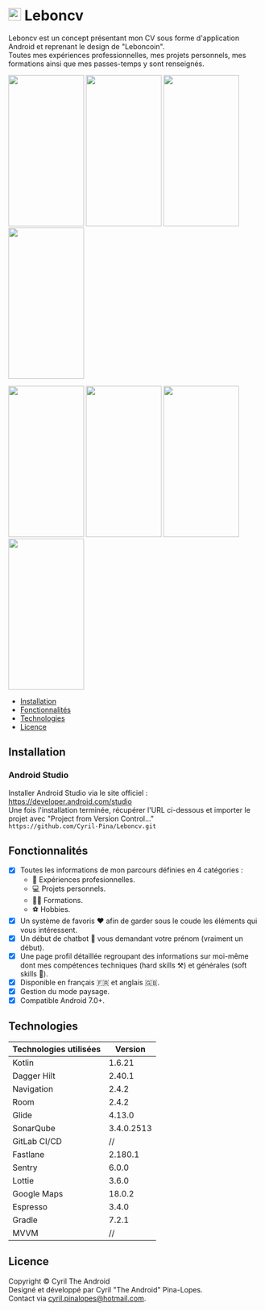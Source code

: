  # <img src="https://user-images.githubusercontent.com/38280340/175517223-8816a9b4-c855-4d26-af65-a9f2a43a53fa.png" width=25 height=25 /> Leboncv

Leboncv est un concept présentant mon CV sous forme d'application Android et reprenant le design de "Leboncoin".\
Toutes mes expériences professionnelles, mes projets personnels, mes formations ainsi que mes passes-temps y sont renseignés.


<img src="https://user-images.githubusercontent.com/38280340/175330768-8e280955-90fd-40c5-940c-aeb47f5e29dc.png" width=150 height=300 /> <img src="https://user-images.githubusercontent.com/38280340/175331047-7f9542d6-7d2c-4b0f-9fc2-ea96605f0419.gif" width=150 height=300 /> <img src="https://user-images.githubusercontent.com/38280340/175331074-fbaee845-f1f9-43d0-8e92-fc1765f95363.png" width=150 height=300 /> <img src="https://user-images.githubusercontent.com/38280340/175331038-2093ec7a-7009-4a99-b1f0-235d027eef03.gif" width=150 height=300 />


<img src="https://user-images.githubusercontent.com/38280340/175331206-2c80ae66-c3a0-4852-844c-0494154de5e7.png" width=150 height=300 /> <img src="https://user-images.githubusercontent.com/38280340/175331210-bada0960-66e3-4061-80b6-dea905f89753.png" width=150 height=300 /> <img src="https://user-images.githubusercontent.com/38280340/175331021-4968dbe0-6e88-442f-b1a1-494db336e747.gif" width=150 height=300 /> <img src="https://user-images.githubusercontent.com/38280340/175331212-bde93f65-77f6-43c2-afea-7cd1bbfa0b8a.png" width=150 height=300 />


- [Installation](#Installation)
- [Fonctionnalités](#Fonctionnalités)
- [Technologies](#Technologies)
- [Licence](#Licence)

## Installation
### Android Studio

Installer Android Studio via le site officiel : https://developer.android.com/studio  
Une fois l'installation terminée, récupérer l'URL ci-dessous et importer le projet avec "Project from Version Control..."\
`https://github.com/Cyril-Pina/Leboncv.git`

## Fonctionnalités
- [x] Toutes les informations de mon parcours définies en 4 catégories : 
   - :briefcase: Expériences profesionnelles.
   - :computer: Projets personnels. 
   - :student: Formations.
   - :soccer: Hobbies.
- [x] Un système de favoris :heart: afin de garder sous le coude les éléments qui vous intéressent.
- [x] Un début de chatbot :robot: vous demandant votre prénom (vraiment un début).
- [x] Une page profil détaillée regroupant des informations sur moi-même dont mes compétences techniques (hard skills :hammer_and_pick:) et générales (soft skills :handshake:). 
- [x] Disponible en français :fr: et anglais :uk:.
- [x] Gestion du mode paysage.
- [x] Compatible Android 7.0+.

## Technologies

Technologies utilisées | Version
------------ | -------------
Kotlin | 1.6.21
Dagger Hilt | 2.40.1
Navigation | 2.4.2
Room | 2.4.2
Glide | 4.13.0
SonarQube | 3.4.0.2513
GitLab CI/CD | //
Fastlane | 2.180.1
Sentry | 6.0.0
Lottie | 3.6.0
Google Maps | 18.0.2
Espresso | 3.4.0
Gradle | 7.2.1
MVVM | //

## Licence

Copyright © Cyril The Android\
Designé et développé par Cyril "The Android" Pina-Lopes.\
Contact via cyril.pinalopes@hotmail.com.
